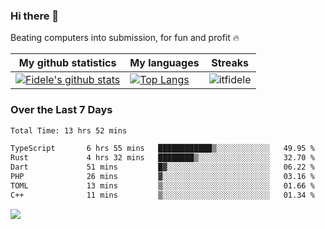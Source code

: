 ### Hi there 👋
<p>Beating computers into submission, for fun and profit 🔥</p>

|My github statistics|My languages|Streaks|
|-|-|-|
|[![Fidele's github stats](https://github-readme-stats.vercel.app/api?username=itfidele&count_private=true&show_icons=true&theme=dark&hide_title=true)](https://github.com/itfidele)|[![Top Langs](https://github-readme-stats.vercel.app/api/top-langs/?username=itfidele&show_icons=true&langs_count=8&theme=dark&layout=compact&hide_title=true)](https://github.com/itfidele)|![itfidele](https://github-readme-streak-stats.herokuapp.com/?user=itfidele&theme=dark)

### Over the Last 7 Days
<!--START_SECTION:waka-->

```txt
Total Time: 13 hrs 52 mins

TypeScript       6 hrs 55 mins   ████████████▒░░░░░░░░░░░░   49.95 %
Rust             4 hrs 32 mins   ████████▒░░░░░░░░░░░░░░░░   32.70 %
Dart             51 mins         █▓░░░░░░░░░░░░░░░░░░░░░░░   06.22 %
PHP              26 mins         ▓░░░░░░░░░░░░░░░░░░░░░░░░   03.16 %
TOML             13 mins         ▒░░░░░░░░░░░░░░░░░░░░░░░░   01.66 %
C++              11 mins         ▒░░░░░░░░░░░░░░░░░░░░░░░░   01.34 %
```

<!--END_SECTION:waka-->

![](https://komarev.com/ghpvc/?username=itfidele)
